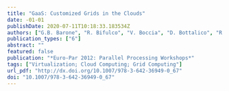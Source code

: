 ```yaml
---
title: "GaaS: Customized Grids in the Clouds"
date: -01-01
publishDate: 2020-07-11T10:18:33.183534Z
authors: ["G.B. Barone", "R. Bifulco", "V. Boccia", "D. Bottalico", "R. Canonico", "L. Carracciuolo"]
publication_types: ["6"]
abstract: ""
featured: false
publication: "*Euro-Par 2012: Parallel Processing Workshops*"
tags: ["Virtualization; Cloud Computing; Grid Computing"]
url_pdf: "http://dx.doi.org/10.1007/978-3-642-36949-0_67"
doi: "10.1007/978-3-642-36949-0_67"
---
```


